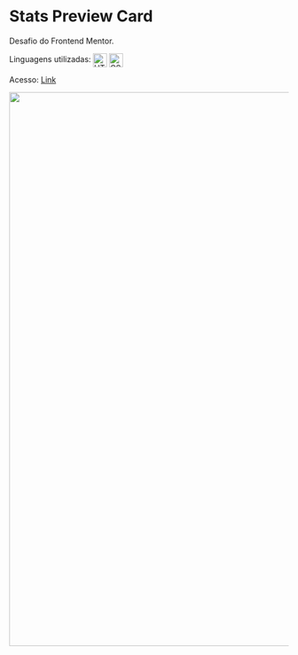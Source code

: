 # Stats Preview Card

Desafio do Frontend Mentor. 

Linguagens utilizadas: 
<img align="center" alt="HTML" height="25" src="https://img.shields.io/badge/HTML5-E34F26?style=for-the-badge&logo=html5&logoColor=white">
<img align="center" alt="CSS" height="25" src="https://img.shields.io/badge/CSS3-1572B6?style=for-the-badge&logo=css3&logoColor=white">

Acesso: <a href="https://matheeusgomes.github.io/stats-preview-card/">Link</a>

<img src="https://user-images.githubusercontent.com/10269675/169602102-34a89404-09c8-492f-8c4d-cc08234afafa.jpg" width=1000px>

